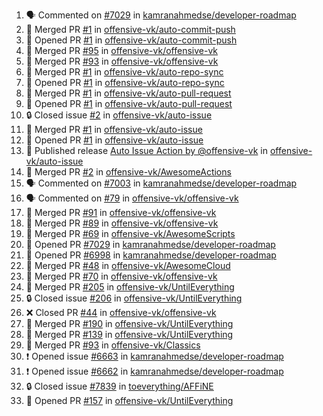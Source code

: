 <!--START_SECTION:activity-->
1. 🗣 Commented on [#7029](https://github.com/kamranahmedse/developer-roadmap/pull/7029#issuecomment-2338583389) in [kamranahmedse/developer-roadmap](https://github.com/kamranahmedse/developer-roadmap)
2. 🎉 Merged PR [#1](https://github.com/offensive-vk/auto-commit-push/pull/1) in [offensive-vk/auto-commit-push](https://github.com/offensive-vk/auto-commit-push)
3. 💪 Opened PR [#1](https://github.com/offensive-vk/auto-commit-push/pull/1) in [offensive-vk/auto-commit-push](https://github.com/offensive-vk/auto-commit-push)
4. 🎉 Merged PR [#95](https://github.com/offensive-vk/offensive-vk/pull/95) in [offensive-vk/offensive-vk](https://github.com/offensive-vk/offensive-vk)
5. 🎉 Merged PR [#93](https://github.com/offensive-vk/offensive-vk/pull/93) in [offensive-vk/offensive-vk](https://github.com/offensive-vk/offensive-vk)
6. 🎉 Merged PR [#1](https://github.com/offensive-vk/auto-repo-sync/pull/1) in [offensive-vk/auto-repo-sync](https://github.com/offensive-vk/auto-repo-sync)
7. 💪 Opened PR [#1](https://github.com/offensive-vk/auto-repo-sync/pull/1) in [offensive-vk/auto-repo-sync](https://github.com/offensive-vk/auto-repo-sync)
8. 🎉 Merged PR [#1](https://github.com/offensive-vk/auto-pull-request/pull/1) in [offensive-vk/auto-pull-request](https://github.com/offensive-vk/auto-pull-request)
9. 💪 Opened PR [#1](https://github.com/offensive-vk/auto-pull-request/pull/1) in [offensive-vk/auto-pull-request](https://github.com/offensive-vk/auto-pull-request)
10. 🔒 Closed issue [#2](https://github.com/offensive-vk/auto-issue/issues/2) in [offensive-vk/auto-issue](https://github.com/offensive-vk/auto-issue)
11. 🎉 Merged PR [#1](https://github.com/offensive-vk/auto-issue/pull/1) in [offensive-vk/auto-issue](https://github.com/offensive-vk/auto-issue)
12. 💪 Opened PR [#1](https://github.com/offensive-vk/auto-issue/pull/1) in [offensive-vk/auto-issue](https://github.com/offensive-vk/auto-issue)
13. 🚀 Published release [Auto Issue Action by @offensive-vk](https://github.com/offensive-vk/auto-issue/releases/tag/latest) in [offensive-vk/auto-issue](https://github.com/offensive-vk/auto-issue)
14. 🎉 Merged PR [#2](https://github.com/offensive-vk/AwesomeActions/pull/2) in [offensive-vk/AwesomeActions](https://github.com/offensive-vk/AwesomeActions)
15. 🗣 Commented on [#7003](https://github.com/kamranahmedse/developer-roadmap/pull/7003#issuecomment-2335952767) in [kamranahmedse/developer-roadmap](https://github.com/kamranahmedse/developer-roadmap)
16. 🗣 Commented on [#79](https://github.com/offensive-vk/offensive-vk/issues/79#issuecomment-2335924210) in [offensive-vk/offensive-vk](https://github.com/offensive-vk/offensive-vk)
17. 🎉 Merged PR [#91](https://github.com/offensive-vk/offensive-vk/pull/91) in [offensive-vk/offensive-vk](https://github.com/offensive-vk/offensive-vk)
18. 🎉 Merged PR [#89](https://github.com/offensive-vk/offensive-vk/pull/89) in [offensive-vk/offensive-vk](https://github.com/offensive-vk/offensive-vk)
19. 🎉 Merged PR [#69](https://github.com/offensive-vk/AwesomeScripts/pull/69) in [offensive-vk/AwesomeScripts](https://github.com/offensive-vk/AwesomeScripts)
20. 💪 Opened PR [#7029](https://github.com/kamranahmedse/developer-roadmap/pull/7029) in [kamranahmedse/developer-roadmap](https://github.com/kamranahmedse/developer-roadmap)
21. 💪 Opened PR [#6998](https://github.com/kamranahmedse/developer-roadmap/pull/6998) in [kamranahmedse/developer-roadmap](https://github.com/kamranahmedse/developer-roadmap)
22. 🎉 Merged PR [#48](https://github.com/offensive-vk/AwesomeCloud/pull/48) in [offensive-vk/AwesomeCloud](https://github.com/offensive-vk/AwesomeCloud)
23. 🎉 Merged PR [#70](https://github.com/offensive-vk/offensive-vk/pull/70) in [offensive-vk/offensive-vk](https://github.com/offensive-vk/offensive-vk)
24. 🎉 Merged PR [#205](https://github.com/offensive-vk/UntilEverything/pull/205) in [offensive-vk/UntilEverything](https://github.com/offensive-vk/UntilEverything)
25. 🔒 Closed issue [#206](https://github.com/offensive-vk/UntilEverything/issues/206) in [offensive-vk/UntilEverything](https://github.com/offensive-vk/UntilEverything)
26. ❌ Closed PR [#44](https://github.com/offensive-vk/offensive-vk/pull/44) in [offensive-vk/offensive-vk](https://github.com/offensive-vk/offensive-vk)
27. 🎉 Merged PR [#190](https://github.com/offensive-vk/UntilEverything/pull/190) in [offensive-vk/UntilEverything](https://github.com/offensive-vk/UntilEverything)
28. 🎉 Merged PR [#139](https://github.com/offensive-vk/UntilEverything/pull/139) in [offensive-vk/UntilEverything](https://github.com/offensive-vk/UntilEverything)
29. 🎉 Merged PR [#93](https://github.com/offensive-vk/Classics/pull/93) in [offensive-vk/Classics](https://github.com/offensive-vk/Classics)
30. ❗ Opened issue [#6663](https://github.com/kamranahmedse/developer-roadmap/issues/6663) in [kamranahmedse/developer-roadmap](https://github.com/kamranahmedse/developer-roadmap)
31. ❗ Opened issue [#6662](https://github.com/kamranahmedse/developer-roadmap/issues/6662) in [kamranahmedse/developer-roadmap](https://github.com/kamranahmedse/developer-roadmap)
32. 🔒 Closed issue [#7839](https://github.com/toeverything/AFFiNE/issues/7839) in [toeverything/AFFiNE](https://github.com/toeverything/AFFiNE)
33. 💪 Opened PR [#157](https://github.com/offensive-vk/UntilEverything/pull/157) in [offensive-vk/UntilEverything](https://github.com/offensive-vk/UntilEverything)
<!--END_SECTION:activity-->
